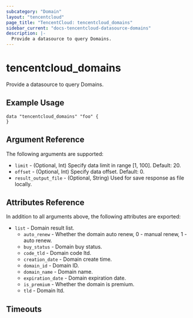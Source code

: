```yaml
---
subcategory: "Domain"
layout: "tencentcloud"
page_title: "TencentCloud: tencentcloud_domains"
sidebar_current: "docs-tencentcloud-datasource-domains"
description: |-
  Provide a datasource to query Domains.
---
```


# tencentcloud_domains

Provide a datasource to query Domains.

## Example Usage

```hcl
data "tencentcloud_domains" "foo" {
}
```

## Argument Reference

The following arguments are supported:

* `limit` - (Optional, Int) Specify data limit in range [1, 100]. Default: 20.
* `offset` - (Optional, Int) Specify data offset. Default: 0.
* `result_output_file` - (Optional, String) Used for save response as file locally.

## Attributes Reference

In addition to all arguments above, the following attributes are exported:

* `list` - Domain result list.
  * `auto_renew` - Whether the domain auto renew, 0 - manual renew, 1 - auto renew.
  * `buy_status` - Domain buy status.
  * `code_tld` - Domain code ltd.
  * `creation_date` - Domain create time.
  * `domain_id` - Domain ID.
  * `domain_name` - Domain name.
  * `expiration_date` - Domain expiration date.
  * `is_premium` - Whether the domain is premium.
  * `tld` - Domain ltd.


## Timeouts

<no value>



